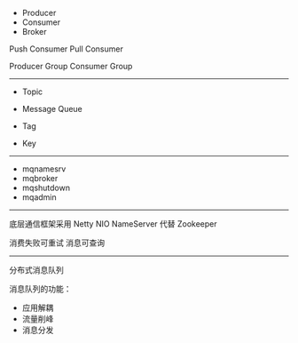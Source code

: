 
* Producer
* Consumer
* Broker

Push Consumer
Pull Consumer

Producer Group
Consumer Group

---

* Topic
* Message Queue

* Tag
* Key

---

* mqnamesrv
* mqbroker
* mqshutdown
* mqadmin

---

底层通信框架采用 Netty NIO
NameServer 代替 Zookeeper

消费失败可重试
消息可查询

---

分布式消息队列


消息队列的功能：
* 应用解耦
* 流量削峰
* 消息分发

